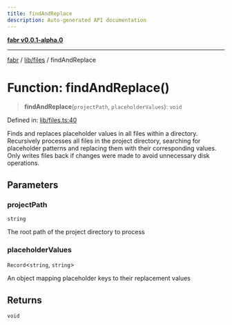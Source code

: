 ```yaml
---
title: findAndReplace
description: Auto-generated API documentation
---
```


[**fabr v0.0.1-alpha.0**](../../../README.md)

***

[fabr](../../../README.md) / [lib/files](../README.md) / findAndReplace

# Function: findAndReplace()

> **findAndReplace**(`projectPath`, `placeholderValues`): `void`

Defined in: [lib/files.ts:40](https://github.com/yashjawale/fabr/blob/main/src/lib/files.ts#L40)

Finds and replaces placeholder values in all files within a directory.
Recursively processes all files in the project directory, searching for placeholder
patterns and replacing them with their corresponding values. Only writes files back
if changes were made to avoid unnecessary disk operations.

## Parameters

### projectPath

`string`

The root path of the project directory to process

### placeholderValues

`Record`\<`string`, `string`\>

An object mapping placeholder keys to their replacement values

## Returns

`void`
